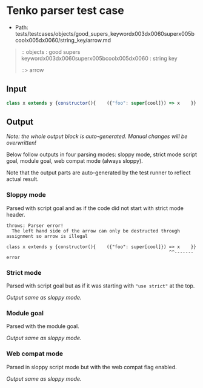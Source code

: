 # Tenko parser test case

- Path: tests/testcases/objects/good_supers_keywordx003dx0060superx005bcoolx005dx0060/string_key/arrow.md

> :: objects : good supers keywordx003dx0060superx005bcoolx005dx0060 : string key
>
> ::> arrow

## Input

`````js
class x extends y {constructor(){    ({"foo": super[cool]}) => x    }}
`````

## Output

_Note: the whole output block is auto-generated. Manual changes will be overwritten!_

Below follow outputs in four parsing modes: sloppy mode, strict mode script goal, module goal, web compat mode (always sloppy).

Note that the output parts are auto-generated by the test runner to reflect actual result.

### Sloppy mode

Parsed with script goal and as if the code did not start with strict mode header.

`````
throws: Parser error!
  The left hand side of the arrow can only be destructed through assignment so arrow is illegal

class x extends y {constructor(){    ({"foo": super[cool]}) => x    }}
                                                            ^^------- error
`````

### Strict mode

Parsed with script goal but as if it was starting with `"use strict"` at the top.

_Output same as sloppy mode._

### Module goal

Parsed with the module goal.

_Output same as sloppy mode._

### Web compat mode

Parsed in sloppy script mode but with the web compat flag enabled.

_Output same as sloppy mode._
